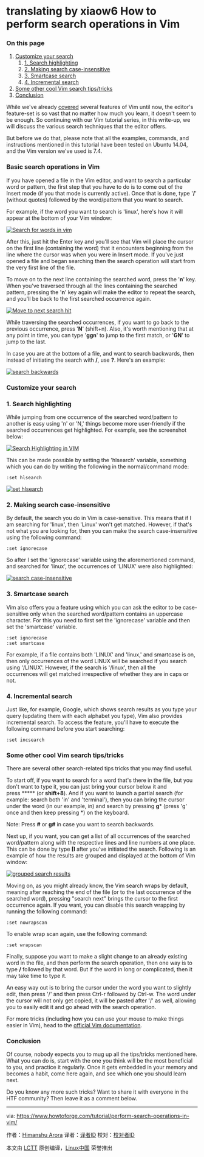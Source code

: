 translating by xiaow6
How to perform search operations in Vim
============================================================

### On this page

1.  [Customize your search][5]
    1.  [1\. Search highlighting][1]
    2.  [2\. Making search case-insensitive][2]
    3.  [3\. Smartcase search][3]
    4.  [4\. Incremental search][4]
2.  [Some other cool Vim search tips/tricks][6]
3.  [Conclusion][7]

While we've already [covered][8] several features of Vim until now, the editor's feature-set is so vast that no matter how much you learn, it doesn't seem to be enough. So continuing with our Vim tutorial series, in this write-up, we will discuss the various search techniques that the editor offers.

But before we do that, please note that all the examples, commands, and instructions mentioned in this tutorial have been tested on Ubuntu 14.04, and the Vim version we've used is 7.4.

### Basic search operations in Vim

If you have opened a file in the Vim editor, and want to search a particular word or pattern, the first step that you have to do is to come out of the Insert mode (if you that mode is currently active). Once that is done, type '**/**' (without quotes) followed by the word/pattern that you want to search.

For example, if the word you want to search is 'linux', here's how it will appear at the bottom of your Vim window:

[
 ![Search for words in vim](https://www.howtoforge.com/images/perform-search-operations-in-vim/vim-basic-search.png) 
][9]

After this, just hit the Enter key and you'll see that Vim will place the cursor on the first line (containing the word) that it encounters beginning from the line where the cursor was when you were in Insert mode. If you've just opened a file and began searching then the search operation will start from the very first line of the file.

To move on to the next line containing the searched word, press the '**n**' key. When you've traversed through all the lines containing the searched pattern, pressing the '**n**' key again will make the editor to repeat the search, and you'll be back to the first searched occurrence again.

[
 ![Move to next search hit](https://www.howtoforge.com/images/perform-search-operations-in-vim/vim-search-end.png) 
][10]

While traversing the searched occurrences, if you want to go back to the previous occurrence, press '**N**' (shift+n). Also, it's worth mentioning that at any point in time, you can type '**ggn**' to jump to the first match, or '**GN**' to jump to the last.

In case you are at the bottom of a file, and want to search backwards, then instead of initiating the search with **/**, use **?**. Here's an example:

[
 ![search backwards](https://www.howtoforge.com/images/perform-search-operations-in-vim/vim-search-back.png) 
][11]

### Customize your search

### 1\. Search highlighting

While jumping from one occurrence of the searched word/pattern to another is easy using 'n' or 'N,' things become more user-friendly if the searched occurrences get highlighted. For example, see the screenshot below:

[
 ![Search Highlighting in VIM](https://www.howtoforge.com/images/perform-search-operations-in-vim/vim-highlight-search.png) 
][12]

This can be made possible by setting the 'hlsearch' variable, something which you can do by writing the following in the normal/command mode:

```
:set hlsearch
```

[
 ![set hlsearch](https://www.howtoforge.com/images/perform-search-operations-in-vim/vim-set-hlsearch.png) 
][13]

### 2\. Making search case-insensitive

By default, the search you do in Vim is case-sensitive. This means that if I am searching for 'linux', then 'Linux' won't get matched. However, if that's not what you are looking for, then you can make the search case-insensitive using the following command:

```
:set ignorecase
```

So after I set the 'ignorecase' variable using the aforementioned command, and searched for 'linux', the occurrences of 'LINUX' were also highlighted:

[
 ![search case-insensitive](https://www.howtoforge.com/images/perform-search-operations-in-vim/vim-search-case.png) 
][14]

### 3\. Smartcase search

Vim also offers you a feature using which you can ask the editor to be case-sensitive only when the searched word/pattern contains an uppercase character. For this you need to first set the 'ignorecase' variable and then set the 'smartcase' variable.

```
:set ignorecase
:set smartcase
```

For example, if a file contains both 'LINUX' and 'linux,' and smartcase is on, then only occurrences of the word LINUX will be searched if you search using '/LINUX'. However, if the search is '/linux', then all the occurrences will get matched irrespective of whether they are in caps or not.

### 4\. Incremental search

Just like, for example, Google, which shows search results as you type your query (updating them with each alphabet you type), Vim also provides incremental search. To access the feature, you'll have to execute the following command before you start searching:

```
:set incsearch
```

### Some other cool Vim search tips/tricks

There are several other search-related tips tricks that you may find useful.

To start off, if you want to search for a word that's there in the file, but you don't want to type it, you can just bring your cursor below it and press ***** (or **shift+8**). And if you want to launch a partial search (for example: search both 'in' and 'terminal'), then you can bring the cursor under the word (in our example, in) and search by pressing **g*** (press 'g' once and then keep pressing *) on the keyboard.

Note: Press **#** or **g#** in case you want to search backwards.

Next up, if you want, you can get a list of all occurrences of the searched word/pattern along with the respective lines and line numbers at one place. This can be done by type **[I** after you've initiated the search. Following is an example of how the results are grouped and displayed at the bottom of Vim window:

[
 ![grouped search results](https://www.howtoforge.com/images/perform-search-operations-in-vim/vim-results-list.png) 
][15]

Moving on, as you might already know, the Vim search wraps by default, meaning after reaching the end of the file (or to the last occurrence of the searched word), pressing "search next" brings the cursor to the first occurrence again. If you want, you can disable this search wrapping by running the following command:

```
:set nowrapscan
```

To enable wrap scan again, use the following command:

```
:set wrapscan
```

Finally, suppose you want to make a slight change to an already existing word in the file, and then perform the search operation, then one way is to type **/** followed by that word. But if the word in long or complicated, then it may take time to type it.

An easy way out is to bring the cursor under the word you want to slightly edit, then press '/' and then press Ctrl-r followed by Ctrl-w. The word under the cursor will not only get copied, it will be pasted after '/' as well, allowing you to easily edit it and go ahead with the search operation.

For more tricks (including how you can use your mouse to make things easier in Vim), head to the [official Vim documentation][16].

### Conclusion

Of course, nobody expects you to mug up all the tips/tricks mentioned here. What you can do is, start with the one you think will be the most beneficial to you, and practice it regularly. Once it gets embedded in your memory and becomes a habit, come here again, and see which one you should learn next.

Do you know any more such tricks? Want to share it with everyone in the HTF community? Then leave it as a comment below.

--------------------------------------------------------------------------------

via: https://www.howtoforge.com/tutorial/perform-search-operations-in-vim/

作者：[Himanshu Arora][a]
译者：[译者ID](https://github.com/译者ID)
校对：[校对者ID](https://github.com/校对者ID)

本文由 [LCTT](https://github.com/LCTT/TranslateProject) 原创编译，[Linux中国](https://linux.cn/) 荣誉推出

[a]:https://www.howtoforge.com/tutorial/perform-search-operations-in-vim/
[1]:https://www.howtoforge.com/tutorial/perform-search-operations-in-vim/#-search-highlighting
[2]:https://www.howtoforge.com/tutorial/perform-search-operations-in-vim/#-making-searchnbspcaseinsensitive
[3]:https://www.howtoforge.com/tutorial/perform-search-operations-in-vim/#-smartcase-search
[4]:https://www.howtoforge.com/tutorial/perform-search-operations-in-vim/#-incremental-search
[5]:https://www.howtoforge.com/tutorial/perform-search-operations-in-vim/#customize-your-search
[6]:https://www.howtoforge.com/tutorial/perform-search-operations-in-vim/#some-other-cool-vim-search-tipstricks
[7]:https://www.howtoforge.com/tutorial/perform-search-operations-in-vim/#conclusion
[8]:https://www.howtoforge.com/tutorial/vim-editor-modes-explained/
[9]:https://www.howtoforge.com/images/perform-search-operations-in-vim/big/vim-basic-search.png
[10]:https://www.howtoforge.com/images/perform-search-operations-in-vim/big/vim-search-end.png
[11]:https://www.howtoforge.com/images/perform-search-operations-in-vim/big/vim-search-back.png
[12]:https://www.howtoforge.com/images/perform-search-operations-in-vim/big/vim-highlight-search.png
[13]:https://www.howtoforge.com/images/perform-search-operations-in-vim/big/vim-set-hlsearch.png
[14]:https://www.howtoforge.com/images/perform-search-operations-in-vim/big/vim-search-case.png
[15]:https://www.howtoforge.com/images/perform-search-operations-in-vim/big/vim-results-list.png
[16]:http://vim.wikia.com/wiki/Searching
